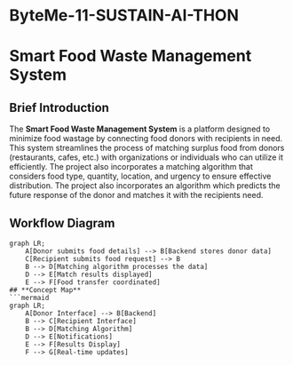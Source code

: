 # ByteMe-11-SUSTAIN-AI-THON
# **Smart Food Waste Management System**
## **Brief Introduction**
The **Smart Food Waste Management System** is a platform designed to minimize food wastage by connecting food donors with recipients in need. This system streamlines the process of matching surplus food from donors (restaurants, cafes, etc.) with organizations or individuals who can utilize it efficiently. The project also incorporates a matching algorithm that considers food type, quantity, location, and urgency to ensure effective distribution. The project also incorporates an algorithm which predicts the future response of the donor and matches it with the recipients need.
## **Workflow Diagram**
```mermaid
graph LR;
    A[Donor submits food details] --> B[Backend stores donor data]
    C[Recipient submits food request] --> B
    B --> D[Matching algorithm processes the data]
    D --> E[Match results displayed]
    E --> F[Food transfer coordinated]
## **Concept Map**
```mermaid
graph LR;
    A[Donor Interface] --> B[Backend]
    B --> C[Recipient Interface]
    B --> D[Matching Algorithm]
    D --> E[Notifications]
    E --> F[Results Display]
    F --> G[Real-time updates]
